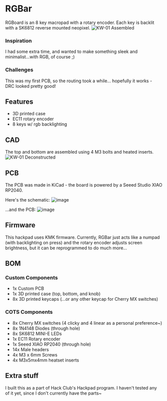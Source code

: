 # RGBar
RGBoard is an 8 key macropad with a rotary encoder. Each key is backlit with a SK6812 reverse mounted neopixel.
![KW-01 Assembled](https://github.com/user-attachments/assets/8986adfd-3117-437b-9bf0-5ade84aad97a)

### Inspiration
I had some extra time, and wanted to make something sleek and minimalist...with RGB, of course ;)

### Challenges
This was my first PCB, so the routing took a while... hopefully it works - DRC looked pretty good!

## Features
- 3D printed case
- EC11 rotary encoder
- 8 keys w/ rgb backlighting

## CAD
The top and bottom are assembled using 4 M3 bolts and heated inserts. 
![KW-01 Deconstructed](https://github.com/user-attachments/assets/96ae4558-9c86-4993-9616-8be3fa3641ab)

## PCB
The PCB was made in KiCad - the board is powered by a Seeed Studio XIAO RP2040.

Here's the schematic:
![image](https://github.com/user-attachments/assets/5e89411a-cf8a-455e-a475-4935679ddaf7)

...and the PCB:
![image](https://github.com/user-attachments/assets/af50de53-bd76-4e84-acf5-79fd17acc93d)

## Firmware
This hackpad uses KMK firmware. Currently, RGBar just acts like a numpad (with backlighting on press) and the rotary encoder adjusts screen brightness, but it can be reprogrammed to do much more...

## BOM
### Custom Components
- 1x Custom PCB
- 1x 3D printed case (top, bottom, and knob)
- 8x 3D printed keycaps (...or any other keycap for Cherry MX switches)
  
### COTS Components
- 8x Cherry MX switches (4 clicky and 4 linear as a personal preference~)
- 8x 1N4148 Diodes (through hole)
- 8x SK6812 MINI-E LEDs
- 1x EC11 Rotary encoder
- 1x Seeed XIAO RP2040 (through hole)
- 14x Male headers
- 4x M3 x 6mm Screws
- 4x M3x5mx4mm heatset inserts

## Extra stuff
I built this as a part of Hack Club's Hackpad program. I haven't tested any of it yet, since I don't currently have the parts~
